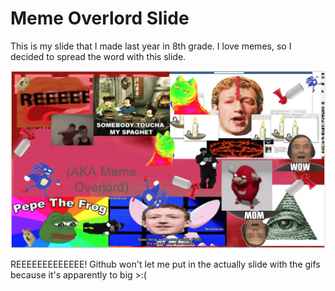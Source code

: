 # Meme Overlord Slide


This is my slide that I made last year in 8th grade. I love memes, so I decided to spread the word with this slide.

![alt text](Meme_Overlord.png)

REEEEEEEEEEEEE! Github won't let me put in the actually slide with the gifs because it's apparently to big >:(
